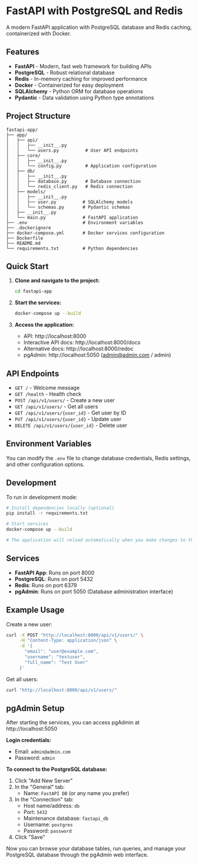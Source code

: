 # FastAPI with PostgreSQL and Redis

A modern FastAPI application with PostgreSQL database and Redis caching, containerized with Docker.

## Features

- **FastAPI** - Modern, fast web framework for building APIs
- **PostgreSQL** - Robust relational database
- **Redis** - In-memory caching for improved performance
- **Docker** - Containerized for easy deployment
- **SQLAlchemy** - Python ORM for database operations
- **Pydantic** - Data validation using Python type annotations

## Project Structure

```
fastapi-app/
├── app/
│   ├── api/
│   │   ├── __init__.py
│   │   └── users.py          # User API endpoints
│   ├── core/
│   │   ├── __init__.py
│   │   └── config.py         # Application configuration
│   ├── db/
│   │   ├── __init__.py
│   │   ├── database.py       # Database connection
│   │   └── redis_client.py   # Redis connection
│   ├── models/
│   │   ├── __init__.py
│   │   ├── user.py          # SQLAlchemy models
│   │   └── schemas.py       # Pydantic schemas
│   ├── __init__.py
│   └── main.py              # FastAPI application
├── .env                     # Environment variables
├── .dockerignore
├── docker-compose.yml       # Docker services configuration
├── Dockerfile
├── README.md
└── requirements.txt         # Python dependencies
```

## Quick Start

1. **Clone and navigate to the project:**
   ```bash
   cd fastapi-app
   ```

2. **Start the services:**
   ```bash
   docker-compose up --build
   ```

3. **Access the application:**
   - API: http://localhost:8000
   - Interactive API docs: http://localhost:8000/docs
   - Alternative docs: http://localhost:8000/redoc
   - pgAdmin: http://localhost:5050 (admin@admin.com / admin)

## API Endpoints

- `GET /` - Welcome message
- `GET /health` - Health check
- `POST /api/v1/users/` - Create a new user
- `GET /api/v1/users/` - Get all users
- `GET /api/v1/users/{user_id}` - Get user by ID
- `PUT /api/v1/users/{user_id}` - Update user
- `DELETE /api/v1/users/{user_id}` - Delete user

## Environment Variables

You can modify the `.env` file to change database credentials, Redis settings, and other configuration options.

## Development

To run in development mode:

```bash
# Install dependencies locally (optional)
pip install -r requirements.txt

# Start services
docker-compose up --build

# The application will reload automatically when you make changes to the code
```

## Services

- **FastAPI App**: Runs on port 8000
- **PostgreSQL**: Runs on port 5432
- **Redis**: Runs on port 6379
- **pgAdmin**: Runs on port 5050 (Database administration interface)

## Example Usage

Create a new user:
```bash
curl -X POST "http://localhost:8000/api/v1/users/" \
     -H "Content-Type: application/json" \
     -d '{
       "email": "user@example.com",
       "username": "testuser",
       "full_name": "Test User"
     }'
```

Get all users:
```bash
curl "http://localhost:8000/api/v1/users/"
```

## pgAdmin Setup

After starting the services, you can access pgAdmin at http://localhost:5050

**Login credentials:**
- Email: `admin@admin.com`
- Password: `admin`

**To connect to the PostgreSQL database:**
1. Click "Add New Server"
2. In the "General" tab:
   - Name: `FastAPI DB` (or any name you prefer)
3. In the "Connection" tab:
   - Host name/address: `db`
   - Port: `5432`
   - Maintenance database: `fastapi_db`
   - Username: `postgres`
   - Password: `password`
4. Click "Save"

Now you can browse your database tables, run queries, and manage your PostgreSQL database through the pgAdmin web interface.
